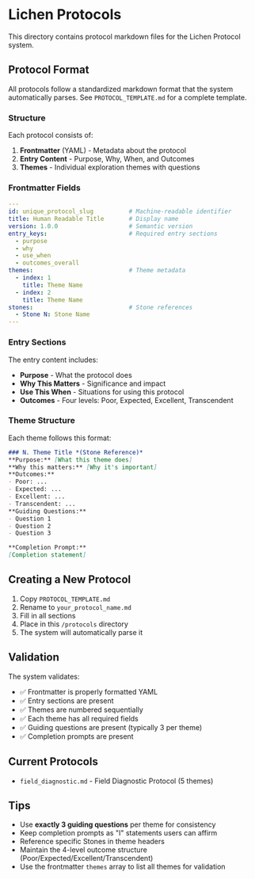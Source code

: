 # Lichen Protocols

This directory contains protocol markdown files for the Lichen Protocol system.

## Protocol Format

All protocols follow a standardized markdown format that the system automatically parses. See `PROTOCOL_TEMPLATE.md` for a complete template.

### Structure

Each protocol consists of:

1. **Frontmatter** (YAML) - Metadata about the protocol
2. **Entry Content** - Purpose, Why, When, and Outcomes
3. **Themes** - Individual exploration themes with questions

### Frontmatter Fields

```yaml
---
id: unique_protocol_slug          # Machine-readable identifier
title: Human Readable Title       # Display name
version: 1.0.0                    # Semantic version
entry_keys:                       # Required entry sections
  - purpose
  - why
  - use_when
  - outcomes_overall
themes:                           # Theme metadata
  - index: 1
    title: Theme Name
  - index: 2
    title: Theme Name
stones:                           # Stone references
  - Stone N: Stone Name
---
```

### Entry Sections

The entry content includes:

- **Purpose** - What the protocol does
- **Why This Matters** - Significance and impact
- **Use This When** - Situations for using this protocol
- **Outcomes** - Four levels: Poor, Expected, Excellent, Transcendent

### Theme Structure

Each theme follows this format:

```markdown
### N. Theme Title *(Stone Reference)*
**Purpose:** [What this theme does]
**Why this matters:** [Why it's important]
**Outcomes:**
- Poor: ...
- Expected: ...
- Excellent: ...
- Transcendent: ...
**Guiding Questions:**
- Question 1
- Question 2
- Question 3

**Completion Prompt:**
[Completion statement]
```

## Creating a New Protocol

1. Copy `PROTOCOL_TEMPLATE.md`
2. Rename to `your_protocol_name.md`
3. Fill in all sections
4. Place in this `/protocols` directory
5. The system will automatically parse it

## Validation

The system validates:

- ✅ Frontmatter is properly formatted YAML
- ✅ Entry sections are present
- ✅ Themes are numbered sequentially
- ✅ Each theme has all required fields
- ✅ Guiding questions are present (typically 3 per theme)
- ✅ Completion prompts are present

## Current Protocols

- `field_diagnostic.md` - Field Diagnostic Protocol (5 themes)

## Tips

- Use **exactly 3 guiding questions** per theme for consistency
- Keep completion prompts as "I" statements users can affirm
- Reference specific Stones in theme headers
- Maintain the 4-level outcome structure (Poor/Expected/Excellent/Transcendent)
- Use the frontmatter `themes` array to list all themes for validation
